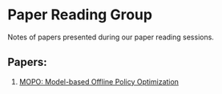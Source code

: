 # Paper Reading Group

Notes of papers presented during our paper reading sessions.

## Papers:
1. [MOPO: Model-based Offline Policy Optimization](./MOPO/)
